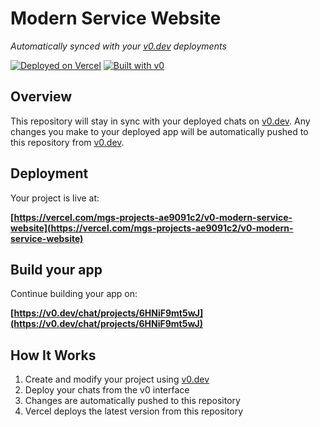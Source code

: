 # Modern Service Website

*Automatically synced with your [v0.dev](https://v0.dev) deployments*

[![Deployed on Vercel](https://img.shields.io/badge/Deployed%20on-Vercel-black?style=for-the-badge&logo=vercel)](https://vercel.com/mgs-projects-ae9091c2/v0-modern-service-website)
[![Built with v0](https://img.shields.io/badge/Built%20with-v0.dev-black?style=for-the-badge)](https://v0.dev/chat/projects/6HNiF9mt5wJ)

## Overview

This repository will stay in sync with your deployed chats on [v0.dev](https://v0.dev).
Any changes you make to your deployed app will be automatically pushed to this repository from [v0.dev](https://v0.dev).

## Deployment

Your project is live at:

**[https://vercel.com/mgs-projects-ae9091c2/v0-modern-service-website](https://vercel.com/mgs-projects-ae9091c2/v0-modern-service-website)**

## Build your app

Continue building your app on:

**[https://v0.dev/chat/projects/6HNiF9mt5wJ](https://v0.dev/chat/projects/6HNiF9mt5wJ)**

## How It Works

1. Create and modify your project using [v0.dev](https://v0.dev)
2. Deploy your chats from the v0 interface
3. Changes are automatically pushed to this repository
4. Vercel deploys the latest version from this repository
